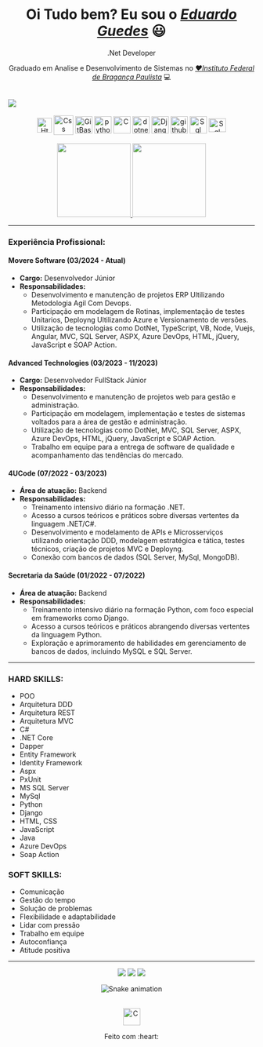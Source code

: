 <div>
  <h1 align="center">Oi Tudo bem? Eu sou o <a href="https://www.linkedin.com/in/eduardo-guedes-867749219/"><i>Eduardo Guedes</i></a> 😃️</h1>
  <p align="center">
    .Net Developer
  </p>
  <p align="center">Graduado em Analise e Desenvolvimento de Sistemas no <a href="https://bra.ifsp.edu.br/=Color="><i>❤️Instituto Federal de Bragança Paulista</i></a> 💻</p>
  <br>
    <img align="center" src="https://komarev.com/ghpvc/?username=EduardoGuedes06&style=flat-square">
</div>



<div align="center" valign="top"><br>
  <img align="center" alt="Html" height="30" width="30" src="https://img.icons8.com/ios-filled/50/f25081/html-5--v1.png">
  <img align="center" alt="Css" height="40" width="40" src="https://img.icons8.com/ios-filled/50/f25081/css3.png">
  <img align="center" alt="GitBash" height="35" width="35" src="https://img.icons8.com/ios-filled/50/f25081/git.png">
  <img align="center" alt="python" height="35" width="35"src="https://img.icons8.com/ios-filled/50/F25081/python.png">
  <img align="center" alt="C" height="35" width="35" src="https://icongr.am/devicon/c-plain.svg?size=148&color=f25081">
  <img align="center" alt="dotnet" height="35" width="35" src="https://icongr.am/devicon/csharp-plain.svg?size=148&color=f25081">
  <img align="center" alt="Django" height="35" width="35" src="https://img.icons8.com/windows/344/F25081/django.png">
  <img align="center" alt="github" height="35" width="35" src="https://img.icons8.com/glyph-neue/64/F25081/github.png"> 
  <img align="center" alt="Sql" height="35" width="35" src="https://img.icons8.com/ios-glyphs/30/F25081/sql.png">
  <img align="center" alt="Sql" height="28" width="35" src="https://img.icons8.com/external-tal-revivo-regular-tal-revivo/32/F25081/external-mongodb-a-cross-platform-document-oriented-database-program-logo-regular-tal-revivo.png">
</div>

<br>

<div align="center">
  <a href="https://github.com/EduardoGuedes06">
    <img height="150em" src="https://github-readme-stats.vercel.app/api?username=EduardoGuedes06&count_private=true&include_all_commits=true&show_icons=true&theme=dracula&hide_border=false&show_owner=true"/>
    <img height="150em" src="https://github-readme-stats.vercel.app/api/top-langs/?username=EduardoGuedes06&theme=dracula&hide_border=false&&layout=compact"/>
  </a>
</div>

---

### Experiência Profissional:

#### Movere Software (03/2024 - Atual)
- **Cargo:** Desenvolvedor Júnior
- **Responsabilidades:**
  - Desenvolvimento e manutenção de projetos ERP Ultilizando Metodologia Agil Com Devops.
  - Participação em modelagem de Rotinas, implementação de testes Unitarios, Deployng Ultilizando Azure e Versionamento de versões.
  - Utilização de tecnologias como DotNet, TypeScript, VB, Node, Vuejs, Angular, MVC, SQL Server, ASPX, Azure DevOps, HTML, jQuery, JavaScript e SOAP Action.

#### Advanced Technologies (03/2023 - 11/2023)
- **Cargo:** Desenvolvedor FullStack Júnior
- **Responsabilidades:**
  - Desenvolvimento e manutenção de projetos web para gestão e administração.
  - Participação em modelagem, implementação e testes de sistemas voltados para a área de gestão e administração.
  - Utilização de tecnologias como DotNet, MVC, SQL Server, ASPX, Azure DevOps, HTML, jQuery, JavaScript e SOAP Action.
  - Trabalho em equipe para a entrega de software de qualidade e acompanhamento das tendências do mercado.

#### 4UCode (07/2022 - 03/2023)
- **Área de atuação:** Backend
- **Responsabilidades:**
  - Treinamento intensivo diário na formação .NET.
  - Acesso a cursos teóricos e práticos sobre diversas vertentes da linguagem .NET/C#.
  - Desenvolvimento e modelamento de APIs e Microsserviços utilizando orientação DDD, modelagem estratégica e tática, testes técnicos, criação de projetos MVC e Deployng.
  - Conexão com bancos de dados (SQL Server, MySql, MongoDB).

#### Secretaria da Saúde (01/2022 - 07/2022)
- **Área de atuação:** Backend
- **Responsabilidades:**
  - Treinamento intensivo diário na formação Python, com foco especial em frameworks como Django.
  - Acesso a cursos teóricos e práticos abrangendo diversas vertentes da linguagem Python.
  - Exploração e aprimoramento de habilidades em gerenciamento de bancos de dados, incluindo MySQL e SQL Server.

---

### HARD SKILLS:

- POO
- Arquitetura DDD
- Arquitetura REST
- Arquitetura MVC
- C#
- .NET Core
- Dapper
- Entity Framework
- Identity Framework
- Aspx
- PxUnit
- MS SQL Server
- MySql
- Python
- Django
- HTML, CSS
- JavaScript
- Java
- Azure DevOps
- Soap Action

### SOFT SKILLS:

- Comunicação
- Gestão do tempo
- Solução de problemas
- Flexibilidade e adaptabilidade
- Lidar com pressão
- Trabalho em equipe
- Autoconfiança
- Atitude positiva

---

<div align="center">
  <a href="https://www.instagram.com/eduzz.mm/" target="_blank"><img src="https://img.shields.io/badge/-Instagram-%23E4405F?style=for-the-badge&logo=instagram&logoColor=black" target="_blank"></a>
  <a href="https://www.linkedin.com/in/eduardo-guedes-867749219/" target="_blank"><img src="https://img.shields.io/badge/-LinkedIn-%230077B5?style=for-the-badge&logo=linkedin&logoColor=black" target="_blank"></a> 
  <a href="mailto:eduardoguedeslibra@gmail.com"><img src="https://img.shields.io/badge/-Gmail-%23333?style=for-the-badge&logo=gmail&logoColor=black" target="_blank"></a>
</div>

<div align="center">
  
  ![Snake animation](https://github.com/danielbped/danielbped/blob/output/github-contribution-grid-snake.svg)
   <br><br>
  
<img align="center" alt="C" height="35" width="35" src="https://external-preview.redd.it/DBN9-2UY0sTLzeQL2edZCfpywurUCoCOJDASqrLvCqk.gif?format=mp4&s=5d43d544f916b8b2c3300676d64464d83b8ff4cd.gif">
  
</div>

<div align="center">
  <p>Feito com :heart:</p>
</p>
</div>